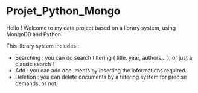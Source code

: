 # Projet_Python_Mongo

Hello ! Welcome to my data project based on a library system, using MongoDB and Python.

This library system includes : 
- Searching : you can do search filtering ( title, year, authors... ), or just a classic search !
- Add : you can add documents by inserting the informations required.
- Deletion : you can delete documents by a filtering system for precise demands, or not.

  
